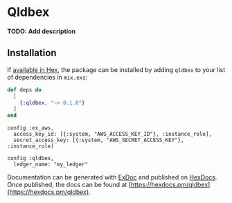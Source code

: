 # Qldbex

**TODO: Add description**

## Installation

If [available in Hex](https://hex.pm/docs/publish), the package can be installed
by adding `qldbex` to your list of dependencies in `mix.exs`:

```elixir
def deps do
  [
    {:qldbex, "~> 0.1.0"}
  ]
end
```

```
config :ex_aws,
  access_key_id: [{:system, "AWS_ACCESS_KEY_ID"}, :instance_role],
  secret_access_key: [{:system, "AWS_SECRET_ACCESS_KEY"}, :instance_role]

config :qldbex,
  ledger_name: "my_ledger"
```

Documentation can be generated with [ExDoc](https://github.com/elixir-lang/ex_doc)
and published on [HexDocs](https://hexdocs.pm). Once published, the docs can
be found at [https://hexdocs.pm/qldbex](https://hexdocs.pm/qldbex).

